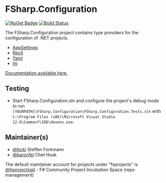 FSharp.Configuration
====================

[![NuGet Badge](https://buildstats.info/nuget/FSharp.Configuration)](https://www.nuget.org/packages/FSharp.Configuration)
[![Build Status](https://github.com/fsprojects/FSharp.Configuration/workflows/Build%20and%20Test/badge.svg?branch=master)](https://github.com/fsprojects/FSharp.Configuration/actions?query=branch%3Amaster)

The FSharp.Configuration project contains type providers for the configuration of .NET projects.

* [AppSettings](https://fsprojects.github.io/FSharp.Configuration/AppSettingsProvider.html)
* [ResX](https://fsprojects.github.io/FSharp.Configuration/ResXProvider.html)
* [Yaml](https://fsprojects.github.io/FSharp.Configuration/YamlConfigProvider.html)
* [Ini](https://fsprojects.github.io/FSharp.Configuration/IniTypeProvider.html)

<a href="https://fsprojects.github.io/FSharp.Configuration" target="_blank">Documentation available here.</a>

## Testing

* Start FSharp.Configuration.sln and configure the project's debug mode to run `[YOURPATH]\FSharp.Configuration\FSharp.Configuration.Tests.sln` with `C:\Program Files (x86)\Microsoft Visual Studio 12.0\Common7\IDE\devenv.exe`.

## Maintainer(s)

- [@forki](https://github.com/forki) Steffen Forkmann
- [@baronfel](https://github.com/baronfel) Chet Husk

The default maintainer account for projects under "fsprojects" is [@fsprojectsgit](https://github.com/fsprojectsgit) - F# Community Project Incubation Space (repo management)
